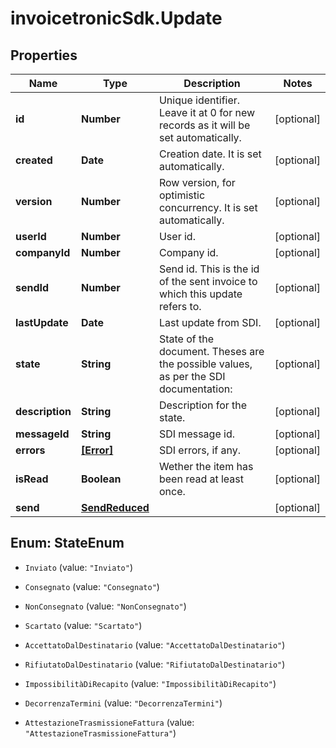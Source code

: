 # invoicetronicSdk.Update

## Properties

Name | Type | Description | Notes
------------ | ------------- | ------------- | -------------
**id** | **Number** | Unique identifier. Leave it at 0 for new records as it will be set automatically. | [optional] 
**created** | **Date** | Creation date. It is set automatically. | [optional] 
**version** | **Number** | Row version, for optimistic concurrency. It is set automatically. | [optional] 
**userId** | **Number** | User id. | [optional] 
**companyId** | **Number** | Company id. | [optional] 
**sendId** | **Number** | Send id. This is the id of the sent invoice to which this update refers to. | [optional] 
**lastUpdate** | **Date** | Last update from SDI. | [optional] 
**state** | **String** | State of the document. Theses are the possible values, as per the SDI documentation: | [optional] 
**description** | **String** | Description for the state. | [optional] 
**messageId** | **String** | SDI message id. | [optional] 
**errors** | [**[Error]**](Error.md) | SDI errors, if any. | [optional] 
**isRead** | **Boolean** | Wether the item has been read at least once. | [optional] 
**send** | [**SendReduced**](SendReduced.md) |  | [optional] 



## Enum: StateEnum


* `Inviato` (value: `"Inviato"`)

* `Consegnato` (value: `"Consegnato"`)

* `NonConsegnato` (value: `"NonConsegnato"`)

* `Scartato` (value: `"Scartato"`)

* `AccettatoDalDestinatario` (value: `"AccettatoDalDestinatario"`)

* `RifiutatoDalDestinatario` (value: `"RifiutatoDalDestinatario"`)

* `ImpossibilitàDiRecapito` (value: `"ImpossibilitàDiRecapito"`)

* `DecorrenzaTermini` (value: `"DecorrenzaTermini"`)

* `AttestazioneTrasmissioneFattura` (value: `"AttestazioneTrasmissioneFattura"`)




